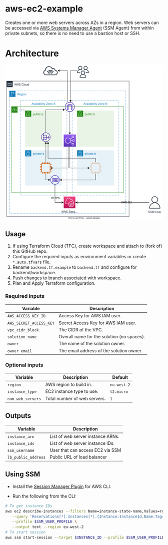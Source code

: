 # aws-ec2-example

Creates one or more web servers across AZs in a region. Web servers can be accessed via [AWS Systems Manager Agent](https://docs.aws.amazon.com/systems-manager/latest/userguide/what-is-systems-manager.html) (SSM Agent) from within private subnets, so there is no need to use a bastion host or SSH.

# Architecture
![](./diagrams/high-level-arch.drawio.svg)

## Usage

1. If using Terraform Cloud (TFC), create workspace and attach to (fork of) this GitHub repo.
2. Configure the required inputs as environment variables or create `*.auto.tfvars` file.
3. Rename `backend.tf.example` to `backend.tf` and configure for backend/workspace.
4. Push changes to branch associated with workspace.
5. Plan and Apply Terraform configuration.

### Required inputs

| Variable                | Description                                 |
|-------------------------|---------------------------------------------|
| `AWS_ACCESS_KEY_ID`     | Access Key for AWS IAM user.                |
| `AWS_SECRET_ACCESS_KEY` | Secret Access Key for AWS IAM user.         |
| `vpc_cidr_block`        | The CIDR of the VPC.                        |
| `solution_name`         | Overall name for the solution (no spaces).  |
| `owner`                 | The name of the solution owner.             |
| `owner_email`           | The email address of the solution owner.    |

### Optional inputs

| Variable          | Description                  | Default     |
|-------------------|------------------------------|-------------|
| `region`          | AWS region to build in.      | `eu-west-2` |
| `instance_type`   | EC2 instance type to use.    | `t2.micro`  |
| `num_web_servers` | Total number of web servers. | `1`         |

## Outputs

| Variable            | Description                       |
|---------------------|-----------------------------------|
| `instance_arn`      | List of web server instance ARNs. |
| `instance_ids`      | List of web server instance IDs.  |
| `ssm_username`      | User that can access EC2 via SSM  |
| `lb_public_address` | Public URL of load balancer       |

## Using SSM

- Install the [Session Manager Plugin](https://docs.aws.amazon.com/systems-manager/latest/userguide/session-manager-working-with-install-plugin.html) for AWS CLI.

- Run the following from the CLI:
```bash
# To get instance IDs
aws ec2 describe-instances --filters Name=instance-state-name,Values=running \
   --query 'Reservations[*].Instances[*].{Instance:InstanceId,Name:Tags[?Key==`Name`]|[0].Value}' \
   --profile $SSM_USER_PROFILE \
   --output text --region eu-west-2
# To start session
aws ssm start-session --target $INSTANCE_ID --profile $SSM_USER_PROFILE --region eu-west-2
```